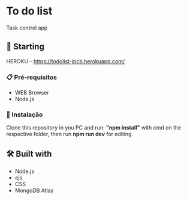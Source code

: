 # To do list

Task control app

## 🚀 Starting

HEROKU - https://todolist-jpcb.herokuapp.com/

### 📋 Pré-requisitos

* WEB Browser
* Node.js

### 🔧 Instalação

Clone this repository in you PC and run: **"npm install"** with cmd on the respective folder, then run **npm run dev** for editing.

## 🛠️ Built with

* Node.js
* ejs
* CSS
* MongoDB Atlas